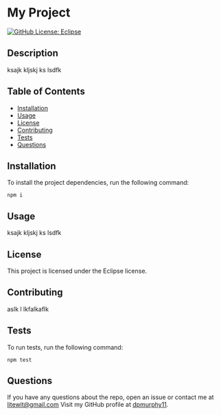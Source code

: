 # My Project

[![GitHub License: Eclipse](https://img.shields.io/badge/License-EPL_1.0-red.svg)](https://opensource.org/licenses/EPL-1.0)

## Description
ksajk kljskj ks lsdfk

## Table of Contents
* [Installation](#installation)
* [Usage](#usage)
* [License](#license)
* [Contributing](#contributing)
* [Tests](#tests)
* [Questions](#questions)

## Installation
To install the project dependencies, run the following command:

```
npm i
```

## Usage
ksajk kljskj ks lsdfk

## License
This project is licensed under the Eclipse license.

## Contributing
aslk l lkfalkaflk 

## Tests
To run tests, run the following command:

```
npm test
```

## Questions
If you have any questions about the repo, open an issue or contact me at litewit@gmail.com
Visit my GitHub profile at [dpmurphy11](https://github.com/dpmurphy11/).